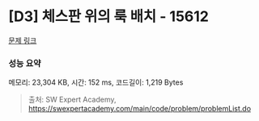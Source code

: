 # [D3] 체스판 위의 룩 배치 - 15612 

[문제 링크](https://swexpertacademy.com/main/code/problem/problemDetail.do?contestProbId=AYOBfxwaAXsDFATW) 

### 성능 요약

메모리: 23,304 KB, 시간: 152 ms, 코드길이: 1,219 Bytes



> 출처: SW Expert Academy, https://swexpertacademy.com/main/code/problem/problemList.do